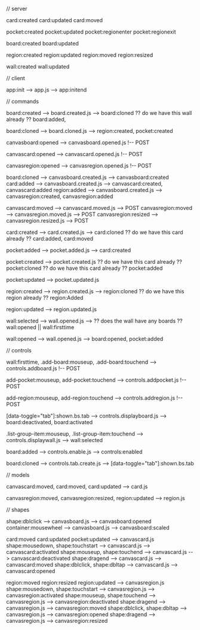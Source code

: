 
// server

card:created
card:updated
card:moved

pocket:created
pocket:updated
pocket:regionenter
pocket:regionexit

board:created
board:updated

region:created
region:updated
region:moved
region:resized

wall:created
wall:updated



// client

app:init                          --> app.js --> app:initend




// commands

board:created                     --> board.created.js --> board:cloned ?? do we have this wall already ?? board:added,

board:cloned                      --> board.cloned.js --> region:created, pocket:created

canvasboard:opened                --> canvasboard.opened.js !-- POST

canvascard:opened                 --> canvascard.opened.js !-- POST

canvasregion:opened               --> canvasregion.opened.js !-- POST

board:cloned                      --> canvasboard.created.js --> canvasboard:created
card:added                        --> canvasboard.created.js --> canvascard:created, canvascard:added
region:added                      --> canvasboard.created.js --> canvasregion:created, canvasregion:added

canvascard:moved                  --> canvascard.moved.js --> POST
canvasregion:moved                --> canvasregion.moved.js --> POST
canvasregion:resized              --> canvasregion.resized.js --> POST

card:created                      --> card.created.js --> card:cloned ?? do we have this card already ?? card:added, card:moved

pocket:added                      --> pocket.added.js --> card:created

pocket:created                    --> pocket.created.js ?? do we have this card already ?? pocket:cloned ?? do we have this card already ?? pocket:added

pocket:updated                    --> pocket.updated.js

region:created                    --> region.created.js --> region:cloned ?? do we have this region already ?? region:Added

region:updated                    --> region.updated.js

wall:selected                     --> wall.opened.js --> ?? does the wall have any boards ?? wall:opened || wall:firsttime

wall:opened                       --> wall.opened.js --> board:opened, pocket:added




// controls

wall:firsttime,
.add-board:mouseup,
.add-board:touchend               --> controls.addboard.js !-- POST

add-pocket:mouseup,
add-pocket:touchend               --> controls.addpocket.js !-- POST

add-region:mouseup,
add-region:touchend               --> controls.addregion.js !-- POST

[data-toggle="tab"]:shown.bs.tab  --> controls.displayboard.js --> board:deactivated, board:activated

.list-group-item:mouseup,
.list-group-item:touchend         --> controls.displaywall.js --> wall:selected

board:added                       --> controls.enable.js --> controls:enabled

board:cloned                      --> controls.tab.create.js --> [data-toggle="tab"]:shown.bs.tab




// models

canvascard:moved,
card:moved,
card:updated                      --> card.js

canvasregion:moved,
canvasregion:resized,
region:updated                    --> region.js




// shapes

shape:dblclick                     --> canvasboard.js --> canvasboard:opened
container:mousewheel               --> canvasboard.js --> canvasboard:scaled

card:moved
card:updated
pocket:updated                     --> canvascard.js
shape:mousedown,
shape:touchstart                   --> canvascard.js --> canvascard:activated
shape:mouseup,
shape:touchend                     --> canvascard.js --> canvascard:deactivated
shape:dragend                      --> canvascard.js --> canvascard:moved
shape:dblclick,
shape:dbltap                       --> canvascard.js --> canvascard:opened

region:moved
region:resized
region:updated                     --> canvasregion.js
shape:mousedown,
shape:touchstart                   --> canvasregion.js --> canvasregion:activated
shape:mouseup,
shape:touchend                     --> canvasregion.js --> canvasregion:deactivated
shape:dragend                      --> canvasregion.js --> canvasregion:moved
shape:dblclick,
shape:dbltap                       --> canvasregion.js --> canvasregion:opened
shape:dragend                      --> canvasregion.js --> canvasregion:resized

